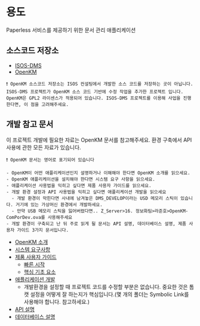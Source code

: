 # 용도
Paperless 서비스를 제공하기 위한 문서 관리 애플리케이션

## 소스코드 저장소
- [ISOS-DMS](https://github.com/isos-consulting/document-management-system)
- [OpenKM](https://github.com/openkm/document-management-system)

```
❗ OpenKM 소스코드 저장소는 ISOS 컨설팅에서 개발한 소스 코드를 저장하는 곳이 아닙니다.
ISOS-DMS 프로젝트가 OpenKM 소스 코드 기반에 수정 작업을 추가한 프로젝트 입니다.
OpenKM은 GPL2 라이센스가 적용되어 있습니다. ISOS-DMS 프로젝트를 이용해 사업을 진행한다면, 이 점을 고려해주세요.
```

## 개발 참고 문서
이 프로젝트 개발에 필요한 자료는 OpenKM 문서를 참고해주세요. 환경 구축에서 API 사용에 관한 모든 자료가 있습니다.

`❗ OpenKM 문서는 영어로 표기되어 있습니다`
```
- OpenKM이 어떤 애플리케이션인지 설명하거나 이해해야 한다면 OpenKM 소개를 읽으세요.
- OpenKM 애플리케이션을 설치해야 한다면 시스템 요구 사항을 읽으세요.
- 애플리케이션 사용법을 익히고 싶다면 제품 사용자 가이드를 읽으세요.
- 개발 환경 설정과 API 사용법을 익히고 싶다면 애플리케이션 개발을 읽으세요
  - 개발 환경이 막힌다면 사내에 남겨놓은 DMS_DEVELOP이라는 USD 메모리 스틱이 있습니다. 거기에 있는 가상머신 환경에서 개발하세요.
  - 만약 USB 메모리 스틱을 잃어버렸다면.. Z_Server>16. 정보화팀>라준호>OpenKM-ComPorDev.ova를 사용해주세요
- 개발 환경이 구축되고 난 뒤 주로 읽게 될 문서는 API 설명, 데이터베이스 설명, 제품 사용자 가이드 3가지 문서입니다.
```

- [OpenKM 소개](https://docs.openkm.com/kcenter/view/okm-6.3-com/)
- [시스템 요구사항](https://docs.openkm.com/kcenter/view/okm-6.3-com/hardware-and-software-requirements.html)
- [제품 사용자 가이드](https://docs.openkm.com/kcenter/view/okm-6.3-com/user-guide.html)
  - [빠른 시작](https://docs.openkm.com/kcenter/view/okm-6.3-com/quick-start.html)
  - [핵심 기초 요소](https://docs.openkm.com/kcenter/view/okm-6.3-com/essential-fundamentals.html)
- [애플리케이션 개발](https://docs.openkm.com/kcenter/view/okm-6.3-com/development.html)
  - 개발환경을 설정할 때 프로젝트 코드를 수정할 부분은 없습니다. 중요한 것은 톰캣 설정을 어떻게 잘 하는지가 핵심입니다.(몇 개의 폴더는 Symbolic Link를 사용해야 합니다. 참고하세요.)
- [API 설명](https://docs.openkm.com/kcenter/view/okm-6.3-com/api-description.html)
- [데이터베이스 설명](https://docs.openkm.com/kcenter/view/okm-6.3-com/database-description.html)
